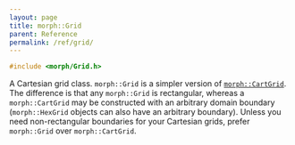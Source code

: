 ```yaml
---
layout: page
title: morph::Grid
parent: Reference
permalink: /ref/grid/
---
```

```c++
#include <morph/Grid.h>
```

A Cartesian grid class. `morph::Grid` is a simpler version of [`morph::CartGrid`](https://github.com/ABRG-Models/morphologica/blob/main/morph/CartGrid.h). The difference is that any `morph::Grid` is rectangular, whereas a `morph::CartGrid` may be constructed with an arbitrary domain boundary (`morph::HexGrid` objects can also have an arbitrary boundary). Unless you need non-rectangular boundaries for your Cartesian grids, prefer `morph::Grid` over `morph::CartGrid`.
